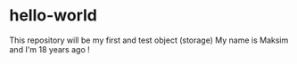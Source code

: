 # hello-world
This repository will be my first and test object (storage)
My name is Maksim and I'm 18 years ago !
